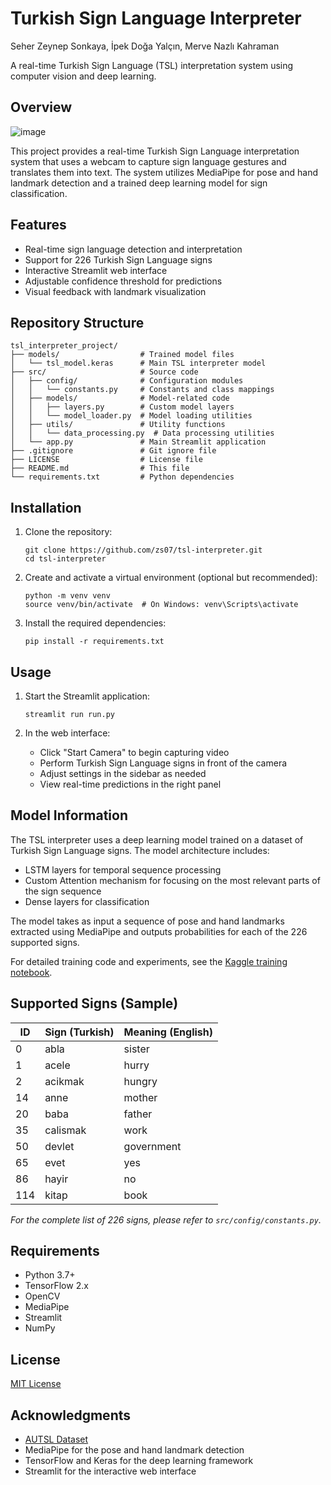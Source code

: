 # Turkish Sign Language Interpreter
Seher Zeynep Sonkaya, İpek Doğa Yalçın, Merve Nazlı Kahraman

A real-time Turkish Sign Language (TSL) interpretation system using computer vision and deep learning.

## Overview
![image](https://github.com/user-attachments/assets/44714c5f-6571-417c-9e76-67936cbfeb04)

This project provides a real-time Turkish Sign Language interpretation system that uses a webcam to capture sign language gestures and translates them into text. The system utilizes MediaPipe for pose and hand landmark detection and a trained deep learning model for sign classification.

## Features

- Real-time sign language detection and interpretation
- Support for 226 Turkish Sign Language signs
- Interactive Streamlit web interface
- Adjustable confidence threshold for predictions
- Visual feedback with landmark visualization

## Repository Structure

```
tsl_interpreter_project/
├── models/                  # Trained model files
│   └── tsl_model.keras      # Main TSL interpreter model
├── src/                     # Source code
│   ├── config/              # Configuration modules
│   │   └── constants.py     # Constants and class mappings
│   ├── models/              # Model-related code
│   │   ├── layers.py        # Custom model layers
│   │   └── model_loader.py  # Model loading utilities
│   ├── utils/               # Utility functions
│   │   └── data_processing.py  # Data processing utilities
│   └── app.py               # Main Streamlit application
├── .gitignore               # Git ignore file
├── LICENSE                  # License file
├── README.md                # This file
└── requirements.txt         # Python dependencies
```

## Installation

1. Clone the repository:
   ```
   git clone https://github.com/zs07/tsl-interpreter.git
   cd tsl-interpreter
   ```

2. Create and activate a virtual environment (optional but recommended):
   ```
   python -m venv venv
   source venv/bin/activate  # On Windows: venv\Scripts\activate
   ```

3. Install the required dependencies:
   ```
   pip install -r requirements.txt
   ```

## Usage

1. Start the Streamlit application:
   ```
   streamlit run run.py
   ```

2. In the web interface:
   - Click "Start Camera" to begin capturing video
   - Perform Turkish Sign Language signs in front of the camera
   - Adjust settings in the sidebar as needed
   - View real-time predictions in the right panel

## Model Information

The TSL interpreter uses a deep learning model trained on a dataset of Turkish Sign Language signs. The model architecture includes:

- LSTM layers for temporal sequence processing
- Custom Attention mechanism for focusing on the most relevant parts of the sign sequence
- Dense layers for classification

The model takes as input a sequence of pose and hand landmarks extracted using MediaPipe and outputs probabilities for each of the 226 supported signs.

For detailed training code and experiments, see the [Kaggle training notebook](https://www.kaggle.com/code/zzzz07/signspeakmodel-1).

## Supported Signs (Sample)

| ID | Sign (Turkish) | Meaning (English)     |
|----|----------------|-----------------------|
| 0  | abla           | sister                |
| 1  | acele          | hurry                 |
| 2  | acikmak        | hungry                |
| 14 | anne           | mother                |
| 20 | baba           | father                |
| 35 | calismak       | work                  |
| 50 | devlet         | government            |
| 65 | evet           | yes                   |
| 86 | hayir          | no                    |
| 114| kitap          | book                  |

*For the complete list of 226 signs, please refer to `src/config/constants.py`.*


## Requirements

- Python 3.7+
- TensorFlow 2.x
- OpenCV
- MediaPipe
- Streamlit
- NumPy

## License

[MIT License](LICENSE)

## Acknowledgments
- [AUTSL Dataset](https://cvml.ankara.edu.tr/datasets/)
- MediaPipe for the pose and hand landmark detection
- TensorFlow and Keras for the deep learning framework
- Streamlit for the interactive web interface
